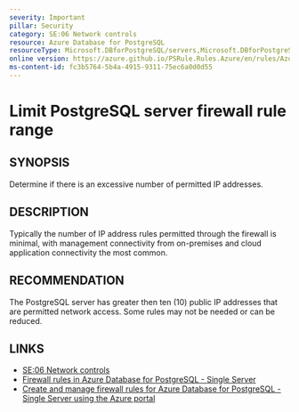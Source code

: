 ```yaml
---
severity: Important
pillar: Security
category: SE:06 Network controls
resource: Azure Database for PostgreSQL
resourceType: Microsoft.DBforPostgreSQL/servers,Microsoft.DBforPostgreSQL/servers/firewallRules
online version: https://azure.github.io/PSRule.Rules.Azure/en/rules/Azure.PostgreSQL.FirewallIPRange/
ms-content-id: fc3b5764-5b4a-4915-9311-75ec6a0d0d55
---
```


# Limit PostgreSQL server firewall rule range

## SYNOPSIS

Determine if there is an excessive number of permitted IP addresses.

## DESCRIPTION

Typically the number of IP address rules permitted through the firewall is minimal, with management connectivity from on-premises and cloud application connectivity the most common.

## RECOMMENDATION

The PostgreSQL server has greater then ten (10) public IP addresses that are permitted network access. Some rules may not be needed or can be reduced.

## LINKS

- [SE:06 Network controls](https://learn.microsoft.com/azure/well-architected/security/networking)
- [Firewall rules in Azure Database for PostgreSQL - Single Server](https://learn.microsoft.com/azure/postgresql/concepts-firewall-rules)
- [Create and manage firewall rules for Azure Database for PostgreSQL - Single Server using the Azure portal](https://learn.microsoft.com/azure/postgresql/howto-manage-firewall-using-portal)
